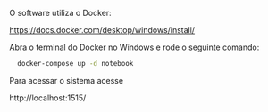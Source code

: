 O software utiliza o Docker:

https://docs.docker.com/desktop/windows/install/


Abra o terminal do Docker no Windows e rode o seguinte comando:
  

```bash
  docker-compose up -d notebook

```
  
Para acessar o sistema acesse

http://localhost:1515/


  